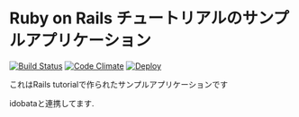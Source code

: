 # Ruby on Rails チュートリアルのサンプルアプリケーション

[![Build Status](https://travis-ci.org/swamp09/sample_app.svg?branch=master)](https://travis-ci.org/swamp09/sample_app)
[![Code Climate](https://codeclimate.com/github/swamp09/sample_app/badges/gpa.svg)](https://codeclimate.com/github/swamp09/sample_app)
[![Deploy](https://www.herokucdn.com/deploy/button.png)](https://heroku.com/deploy)

これはRails tutorialで作られたサンプルアプリケーションです

idobataと連携してます.






